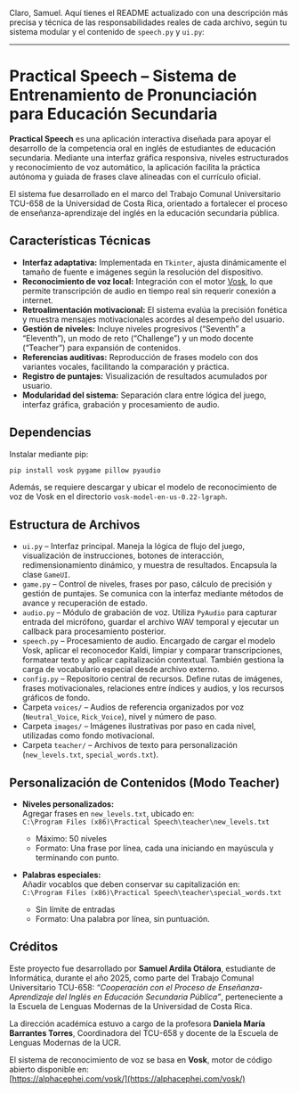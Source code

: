 Claro, Samuel. Aquí tienes el README actualizado con una descripción más precisa y técnica de las responsabilidades reales de cada archivo, según tu sistema modular y el contenido de `speech.py` y `ui.py`:

---

# Practical Speech – Sistema de Entrenamiento de Pronunciación para Educación Secundaria

**Practical Speech** es una aplicación interactiva diseñada para apoyar el desarrollo de la competencia oral en inglés de estudiantes de educación secundaria. Mediante una interfaz gráfica responsiva, niveles estructurados y reconocimiento de voz automático, la aplicación facilita la práctica autónoma y guiada de frases clave alineadas con el currículo oficial.

El sistema fue desarrollado en el marco del Trabajo Comunal Universitario TCU-658 de la Universidad de Costa Rica, orientado a fortalecer el proceso de enseñanza-aprendizaje del inglés en la educación secundaria pública.

## Características Técnicas

- **Interfaz adaptativa:** Implementada en `Tkinter`, ajusta dinámicamente el tamaño de fuente e imágenes según la resolución del dispositivo.
- **Reconocimiento de voz local:** Integración con el motor [Vosk](https://alphacephei.com/vosk/), lo que permite transcripción de audio en tiempo real sin requerir conexión a internet.
- **Retroalimentación motivacional:** El sistema evalúa la precisión fonética y muestra mensajes motivacionales acordes al desempeño del usuario.
- **Gestión de niveles:** Incluye niveles progresivos (“Seventh” a “Eleventh”), un modo de reto (“Challenge”) y un modo docente (“Teacher”) para expansión de contenidos.
- **Referencias auditivas:** Reproducción de frases modelo con dos variantes vocales, facilitando la comparación y práctica.
- **Registro de puntajes:** Visualización de resultados acumulados por usuario.
- **Modularidad del sistema:** Separación clara entre lógica del juego, interfaz gráfica, grabación y procesamiento de audio.

## Dependencias

Instalar mediante pip:

```bash
pip install vosk pygame pillow pyaudio
```

Además, se requiere descargar y ubicar el modelo de reconocimiento de voz de Vosk en el directorio `vosk-model-en-us-0.22-lgraph`.

## Estructura de Archivos

- `ui.py` – Interfaz principal. Maneja la lógica de flujo del juego, visualización de instrucciones, botones de interacción, redimensionamiento dinámico, y muestra de resultados. Encapsula la clase `GameUI`.
- `game.py` – Control de niveles, frases por paso, cálculo de precisión y gestión de puntajes. Se comunica con la interfaz mediante métodos de avance y recuperación de estado.
- `audio.py` – Módulo de grabación de voz. Utiliza `PyAudio` para capturar entrada del micrófono, guardar el archivo WAV temporal y ejecutar un callback para procesamiento posterior.
- `speech.py` – Procesamiento de audio. Encargado de cargar el modelo Vosk, aplicar el reconocedor Kaldi, limpiar y comparar transcripciones, formatear texto y aplicar capitalización contextual. También gestiona la carga de vocabulario especial desde archivo externo.
- `config.py` – Repositorio central de recursos. Define rutas de imágenes, frases motivacionales, relaciones entre índices y audios, y los recursos gráficos de fondo.
- Carpeta `voices/` – Audios de referencia organizados por voz (`Neutral_Voice`, `Rick_Voice`), nivel y número de paso.
- Carpeta `images/` – Imágenes ilustrativas por paso en cada nivel, utilizadas como fondo motivacional.
- Carpeta `teacher/` – Archivos de texto para personalización (`new_levels.txt`, `special_words.txt`).

## Personalización de Contenidos (Modo Teacher)

- **Niveles personalizados:**  
  Agregar frases en `new_levels.txt`, ubicado en:  
  `C:\Program Files (x86)\Practical Speech\teacher\new_levels.txt`  
  - Máximo: 50 niveles  
  - Formato: Una frase por línea, cada una iniciando en mayúscula y terminando con punto.

- **Palabras especiales:**  
  Añadir vocablos que deben conservar su capitalización en:  
  `C:\Program Files (x86)\Practical Speech\teacher\special_words.txt`  
  - Sin límite de entradas  
  - Formato: Una palabra por línea, sin puntuación.

## Créditos

Este proyecto fue desarrollado por **Samuel Ardila Otálora**, estudiante de Informática, durante el año 2025, como parte del Trabajo Comunal Universitario TCU-658: *“Cooperación con el Proceso de Enseñanza-Aprendizaje del Inglés en Educación Secundaria Pública”*, perteneciente a la Escuela de Lenguas Modernas de la Universidad de Costa Rica.

La dirección académica estuvo a cargo de la profesora **Daniela María Barrantes Torres**, Coordinadora del TCU-658 y docente de la Escuela de Lenguas Modernas de la UCR.

El sistema de reconocimiento de voz se basa en **Vosk**, motor de código abierto disponible en:  
[https://alphacephei.com/vosk/](https://alphacephei.com/vosk/)

